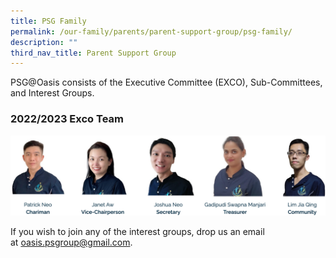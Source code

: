 ```yaml
---
title: PSG Family
permalink: /our-family/parents/parent-support-group/psg-family/
description: ""
third_nav_title: Parent Support Group
---
```

PSG@Oasis consists of the Executive Committee (EXCO), Sub-Committees, and Interest Groups.

### 2022/2023 Exco Team

![](/images/psg%20committees.png)

If you wish to join any of the interest groups, drop us an email at [oasis.psgroup@gmail.com](mailto:oasis.psgroup@gmail.com).